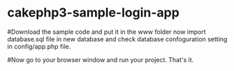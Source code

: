 # cakephp3-sample-login-app

#Download the sample code and put it in the www folder now import database.sql file in new database and check database confoguration setting in config/app.php file.

#Now go to your browser window and run your project. That's it.